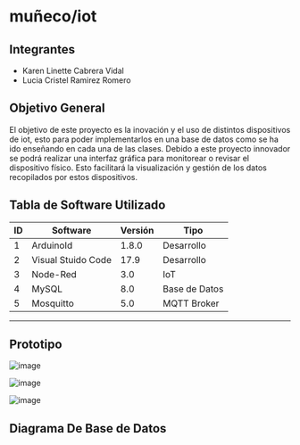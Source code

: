 # muñeco/iot

## Integrantes
- Karen Linette Cabrera Vidal
- Lucia Cristel Ramirez Romero

## Objetivo General
El objetivo de este proyecto es la inovación y el uso de distintos dispositivos de iot, esto para 
poder implementarlos en una base de datos como se ha ido enseñando en cada una de las clases.
Debido a este proyecto innovador se podrá realizar una interfaz gráfica para monitorear o revisar
el dispositivo físico. Esto facilitará la visualización y gestión de los datos recopilados por estos
dispositivos.

## Tabla de Software Utilizado

| ID  |   Software        |   Versión   |    Tipo       |
| --- |-------------------|-------------|---------------|
|  1  | ArduinoId         |    1.8.0    | Desarrollo    |
|  2  | Visual Stuido Code|    17.9     | Desarrollo    |
|  3  | Node-Red          |    3.0      | IoT           |
|  4  | MySQL             |    8.0      | Base de Datos |
|  5  | Mosquitto         |    5.0      | MQTT Broker   |
---------------------------------------------------------

## Prototipo
![image](https://github.com/111linblink/mu-eco-iot/assets/146273461/a40c5bcb-7630-4204-9ba3-4347590207f5)

![image](https://github.com/111linblink/mu-eco-iot/assets/146273461/171d6877-94f5-4fb9-bc22-61860105d6a8)

![image](https://github.com/111linblink/mu-eco-iot/assets/146273461/1b35969f-5f7f-440b-a42a-c211cfa67b9c)

## Diagrama De Base de Datos




